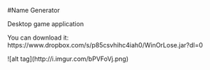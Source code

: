#Name Generator
<p>Desktop game application</p>
<p>You can download it: https://www.dropbox.com/s/p85csvhihc4iah0/WinOrLose.jar?dl=0</p>
![alt tag](http://i.imgur.com/bPVFoVj.png)


